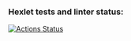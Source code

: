 ### Hexlet tests and linter status:
[![Actions Status](https://github.com/isas2/devops-for-programmers-project-77/actions/workflows/hexlet-check.yml/badge.svg)](https://github.com/isas2/devops-for-programmers-project-77/actions)